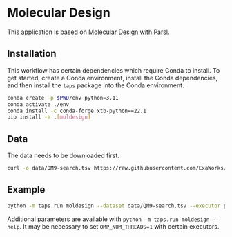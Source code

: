 # Molecular Design

This application is based on [Molecular Design with Parsl](https://github.com/ExaWorks/molecular-design-parsl-demo/blob/6c0dbc598091634074cd3a8f23815819ab77f91e/0_molecular-design-with-parsl.ipynb).

## Installation

This workflow has certain dependencies which require Conda to install.
To get started, create a Conda environment, install the Conda dependencies, and then install the `taps` package into the Conda environment.

```bash
conda create -p $PWD/env python=3.11
conda activate ./env
conda install -c conda-forge xtb-python==22.1
pip install -e .[moldesign]
```

## Data

The data needs to be downloaded first.
```bash
curl -o data/QM9-search.tsv https://raw.githubusercontent.com/ExaWorks/molecular-design-parsl-demo/main/data/QM9-search.tsv
```

## Example

```bash
python -m taps.run moldesign --dataset data/QM9-search.tsv --executor process-pool --max-processes 4
```

Additional parameters are available with `python -m taps.run moldesign --help`.
It may be necessary to set `OMP_NUM_THREADS=1` with certain executors.
